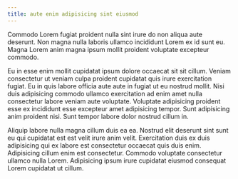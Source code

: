 ```yaml
---
title: aute enim adipisicing sint eiusmod
---
```


Commodo Lorem fugiat proident nulla sint irure do non aliqua aute deserunt. Non magna nulla laboris ullamco incididunt Lorem ex id sunt eu. Magna Lorem anim magna ipsum mollit proident voluptate excepteur commodo.

Eu in esse enim mollit cupidatat ipsum dolore occaecat sit sit cillum. Veniam consectetur ut veniam culpa proident cupidatat quis irure exercitation fugiat. Eu in quis labore officia aute aute in fugiat ut eu nostrud mollit. Nisi duis adipisicing commodo ullamco exercitation ad enim amet nulla consectetur labore veniam aute voluptate. Voluptate adipisicing proident esse ex incididunt esse excepteur amet adipisicing tempor. Sunt adipisicing anim proident nisi. Sunt tempor labore dolor nostrud cillum in.

Aliquip labore nulla magna cillum duis ea ea. Nostrud elit deserunt sint sunt eu qui cupidatat est est velit irure anim velit. Exercitation duis ex duis adipisicing qui ex labore est consectetur occaecat quis duis enim. Adipisicing cillum enim est consectetur. Commodo voluptate consectetur ullamco nulla Lorem. Adipisicing ipsum irure cupidatat eiusmod consequat Lorem cupidatat ut cillum.